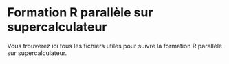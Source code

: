 # Formation R parallèle sur supercalculateur

Vous trouverez ici tous les fichiers utiles pour suivre la formation R parallèle sur supercalculateur. 
